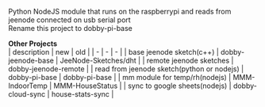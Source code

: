 Python NodeJS module that runs on the raspberrypi and reads from jeenode connected on usb serial port  
Rename this project to dobby-pi-base

**Other Projects**  
| description | new | old |
| - | - | - |
| base jeenode sketch(c++) | dobby-jeenode-base | JeeNode-Sketches/dht |
| remote jeenode sketches | dobby-jeenode-remote  |
| read from jeenode sketch(python or nodejs) | dobby-pi-base | dobby-pi-base |
| mm module for temp/rh(nodejs) | MMM-IndoorTemp | MMM-HouseStatus |
| sync to google sheets(nodejs) | dobby-cloud-sync | house-stats-sync |
